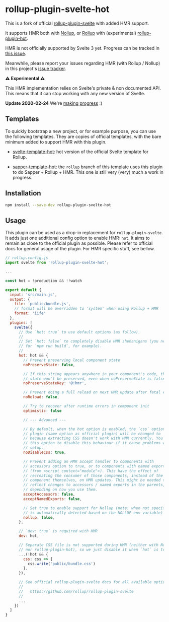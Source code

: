 # rollup-plugin-svelte-hot

This is a fork of official [rollup-plugin-svelte](https://github.com/rollup/rollup-plugin-svelte) with added HMR support.

It supports HMR both with [Nollup](https://github.com/PepsRyuu/nollup), or [Rollup](https://github.com/rollup/rollup) with (experimental) [rollup-plugin-hot](https://github.com/rixo/rollup-plugin-hot).

HMR is not officially supported by Svelte 3 yet. Progress can be tracked in [this issue](https://github.com/sveltejs/svelte/issues/3632).

Meanwhile, please report your issues regarding HMR (with Rollup / Nollup) in this project's [issue tracker](https://github.com/rixo/rollup-plugin-svelte-hot/issues).

**:warning: Experimental :warning:**

This HMR implementation relies on Svelte's private & non documented API. This means that it can stop working with any new version of Svelte.

**Update 2020-02-24** We're [making progress](https://github.com/sveltejs/svelte/pull/3822) :)

## Templates

To quickly bootstrap a new project, or for example purpose, you can use the following templates. They are copies of official templates, with the bare minimum added to support HMR with this plugin.

- [svelte-template-hot](https://github.com/rixo/svelte-template-hot): hot version of the official Svelte template for Rollup.

- [sapper-template-hot](https://github.com/rixo/sapper-template-hot/tree/rollup): the `rollup` branch of this template uses this plugin to do Sapper + Rollup + HMR. This one is still very (very) much a work in progress.

## Installation

```bash
npm install --save-dev rollup-plugin-svelte-hot
```

## Usage

This plugin can be used as a drop-in replacement for `rollup-plugin-svelte`. It adds just one additional config option to enable HMR: `hot`. It aims to remain as close to the official plugin as possible. Please refer to official docs for general usage of the plugin. For HMR specific stuff, see bellow.

```js
// rollup.config.js
import svelte from 'rollup-plugin-svelte-hot';

...

const hot = !production && !!watch

export default {
  input: 'src/main.js',
  output: {
    file: 'public/bundle.js',
    // format will be overridden to 'system' when using Rollup + HMR
    format: 'iife'
  },
  plugins: [
    svelte({
      // Use `hot: true` to use default options (as follow).
      //
      // Set `hot: false` to completely disable HMR shenanigans (you need this
      // for `npm run build`, for example).
      //
      hot: hot && {
        // Prevent preserving local component state
        noPreserveState: false,

        // If this string appears anywhere in your component's code, then local
        // state won't be preserved, even when noPreserveState is false
        noPreserveStateKey: '@!hmr',

        // Prevent doing a full reload on next HMR update after fatal error
        noReload: false,

        // Try to recover after runtime errors in component init
        optimistic: false

        // --- Advanced ---

        // By default, when the hot option is enabled, the `css` option of this
        // plugin (same option as official plugin) will be changed to `false`,
        // because extracting CSS doesn't work with HMR currently. You can use
        // this option to disable this behaviour if it cause problems with your
        // setup.
        noDisableCss: true,

        // Prevent adding an HMR accept handler to components with
        // accessors option to true, or to components with named exports
        // (from <script context="module">). This have the effect of
        // recreating the consumer of those components, instead of the
        // component themselves, on HMR updates. This might be needed to
        // reflect changes to accessors / named exports in the parents,
        // depending on how you use them.
        acceptAccessors: false,
        acceptNamedExports: false,

        // Set true to enable support for Nollup (note: when not specified, this
        // is automatically detected based on the NOLLUP env variable)
        nollup: false,
      },

      // `dev: true` is required with HMR
      dev: hot,

      // Separate CSS file is not supported during HMR (neither with Nollup
      // nor rollup-plugin-hot), so we just disable it when `hot` is true.
      ...(!hot && {
        css: css => {
          css.write('public/bundle.css')
        },
      }),

      // See official rollup-plugin-svelte docs for all available options:
      //
      //   https://github.com/rollup/rollup-plugin-svelte
      //
      ...
    })
  ]
}
```
